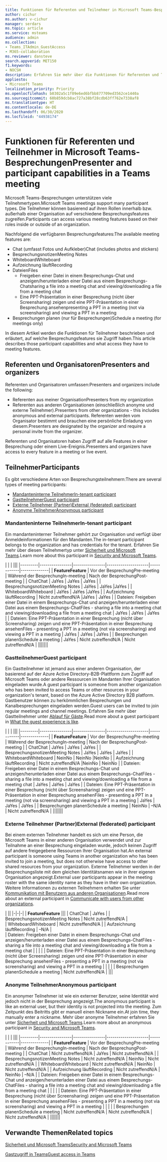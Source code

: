 ```yaml
---
title: Funktionen für Referenten und Teilnehmer in Microsoft Teams-Besprechungen
author: cichur
ms.author: v-cichur
manager: serdars
ms.topic: article
ms.service: msteams
audience: admin
ms.collection:
- Teams_ITAdmin_GuestAccess
- M365-collaboration
ms.reviewer: dansteve
search.appverid: MET150
f1.keywords:
- NOCSH
description: Erfahren Sie mehr über die Funktionen für Referenten und Teilnehmer in Microsoft Teams-Besprechungen.
appliesto:
- Microsoft Teams
localization_priority: Priority
ms.openlocfilehash: b0302a5c1f09e6ed6bfbb877709ed3562ce1440a
ms.sourcegitcommit: 60b859dcb8ac727a38bf28cdb63ff762e7338af8
ms.translationtype: HT
ms.contentlocale: de-DE
ms.lasthandoff: 06/30/2020
ms.locfileid: "44938174"
---
```

<a name="presenter-and-participant-capabilities-in-a-teams-meeting"></a><span data-ttu-id="0a14f-103">Funktionen für Referenten und Teilnehmer in Microsoft Teams-Besprechungen</span><span class="sxs-lookup"><span data-stu-id="0a14f-103">Presenter and participant capabilities in a Teams meeting</span></span>
======================================================

<span data-ttu-id="0a14f-104">Microsoft Teams-Besprechungen unterstützen viele Teilnehmertypen.</span><span class="sxs-lookup"><span data-stu-id="0a14f-104">Microsoft Teams meetings support many participant types.</span></span> <span data-ttu-id="0a14f-105">Die Teilnehmer können basierend auf ihren Rollen innerhalb bzw. außerhalb einer Organisation auf verschiedene Besprechungsfeatures zugreifen.</span><span class="sxs-lookup"><span data-stu-id="0a14f-105">Participants can access various meeting features based on their roles inside or outside of an organization.</span></span>

<span data-ttu-id="0a14f-106">Nachfolgend die verfügbaren Besprechungsfeatures:</span><span class="sxs-lookup"><span data-stu-id="0a14f-106">The available meeting features are:</span></span>

- <span data-ttu-id="0a14f-107">Chat (umfasst Fotos und Aufkleber)</span><span class="sxs-lookup"><span data-stu-id="0a14f-107">Chat (includes photos and stickers)</span></span>
- <span data-ttu-id="0a14f-108">Besprechungsnotizen</span><span class="sxs-lookup"><span data-stu-id="0a14f-108">Meeting Notes</span></span>
- <span data-ttu-id="0a14f-109">Whiteboard</span><span class="sxs-lookup"><span data-stu-id="0a14f-109">Whiteboard</span></span>
- <span data-ttu-id="0a14f-110">Aufzeichnung läuft</span><span class="sxs-lookup"><span data-stu-id="0a14f-110">Recording</span></span>
- <span data-ttu-id="0a14f-111">Dateien</span><span class="sxs-lookup"><span data-stu-id="0a14f-111">Files</span></span>
    - <span data-ttu-id="0a14f-112">Freigeben einer Datei in einem Besprechungs-Chat und anzeigen/herunterladen einer Datei aus einem Besprechungs-Chat</span><span class="sxs-lookup"><span data-stu-id="0a14f-112">sharing a file into a meeting chat and viewing/downloading a file from a meeting chat</span></span>
    - <span data-ttu-id="0a14f-113">Eine PPT-Präsentation in einer Besprechung (nicht über Screensharing) zeigen und eine PPT-Präsentation in einer Besprechung ansehen</span><span class="sxs-lookup"><span data-stu-id="0a14f-113">presenting a PPT in a meeting (not via screensharing) and viewing a PPT in a meeting</span></span>
- <span data-ttu-id="0a14f-114">Besprechungen planen (nur für Besprechungen)</span><span class="sxs-lookup"><span data-stu-id="0a14f-114">Schedule a meeting (for meetings only)</span></span>

<span data-ttu-id="0a14f-115">In diesem Artikel werden die Funktionen für Teilnehmer beschrieben und erläutert, auf welche Besprechungsfeatures sie Zugriff haben.</span><span class="sxs-lookup"><span data-stu-id="0a14f-115">This article describes those participant capabilities and what access they have to meeting features.</span></span>

## <a name="presenters-and-organizers"></a><span data-ttu-id="0a14f-116">Referenten und Organisatoren</span><span class="sxs-lookup"><span data-stu-id="0a14f-116">Presenters and organizers</span></span>

<span data-ttu-id="0a14f-117">Referenten und Organisatoren umfassen:</span><span class="sxs-lookup"><span data-stu-id="0a14f-117">Presenters and organizers include the following:</span></span>

- <span data-ttu-id="0a14f-118">Referenten aus meiner Organisation</span><span class="sxs-lookup"><span data-stu-id="0a14f-118">Presenters from my organization</span></span>
- <span data-ttu-id="0a14f-119">Referenten aus anderen Organisationen (einschließlich anonyme und externe Teilnehmer).</span><span class="sxs-lookup"><span data-stu-id="0a14f-119">Presenters from other organizations - this includes anonymous and external participants.</span></span> <span data-ttu-id="0a14f-120">Referenten werden vom Organisator bestimmt und brauchen eine persönliche Einladung von diesem.</span><span class="sxs-lookup"><span data-stu-id="0a14f-120">Presenters are designated by the organizer and require a personal invite from the organizer.</span></span>

<span data-ttu-id="0a14f-121">Referenten und Organisatoren haben Zugriff auf alle Features in einer Besprechung oder einem Live-Ereignis.</span><span class="sxs-lookup"><span data-stu-id="0a14f-121">Presenters and organizers have access to every feature in a meeting or live event.</span></span>

## <a name="participants"></a><span data-ttu-id="0a14f-122">Teilnehmer</span><span class="sxs-lookup"><span data-stu-id="0a14f-122">Participants</span></span>

<span data-ttu-id="0a14f-123">Es gibt verschiedene Arten von Besprechungsteilnehmern:</span><span class="sxs-lookup"><span data-stu-id="0a14f-123">There are several types of meeting participants:</span></span>

- [<span data-ttu-id="0a14f-124">Mandanteninterne Teilnehmer</span><span class="sxs-lookup"><span data-stu-id="0a14f-124">In-tenant participant</span></span>](#in-tenant-participant)
- [<span data-ttu-id="0a14f-125">Gastteilnehmer</span><span class="sxs-lookup"><span data-stu-id="0a14f-125">Guest participant</span></span>](#guest-participant)
- [<span data-ttu-id="0a14f-126">Externe Teilnehmer (Partner)</span><span class="sxs-lookup"><span data-stu-id="0a14f-126">External (federated) participant</span></span>](#external-federated-participant)
- [<span data-ttu-id="0a14f-127">Anonyme Teilnehmer</span><span class="sxs-lookup"><span data-stu-id="0a14f-127">Anonymous participant</span></span>](#anonymous-participant)

### <a name="in-tenant-participant"></a><span data-ttu-id="0a14f-128">Mandanteninterne Teilnehmer</span><span class="sxs-lookup"><span data-stu-id="0a14f-128">In-tenant participant</span></span>

<span data-ttu-id="0a14f-129">Ein mandanteninterner Teilnehmer gehört zur Organisation und verfügt über Anmeldeinformationen für den Mandanten.</span><span class="sxs-lookup"><span data-stu-id="0a14f-129">The in-tenant participant belongs to the organization and has credentials for the tenant.</span></span> <span data-ttu-id="0a14f-130">Erfahren Sie mehr über diesen Teilnehmertyp unter [Sicherheit und Microsoft Teams](teams-security-guide.md#participant-types).</span><span class="sxs-lookup"><span data-stu-id="0a14f-130">Learn more about this participant in [Security and Microsoft Teams](teams-security-guide.md#participant-types).</span></span>

|  |  | |||
|---------|----------------|----------------|---------------------|------------|--------------|
| <span data-ttu-id="0a14f-131">**Feature**</span><span class="sxs-lookup"><span data-stu-id="0a14f-131">**Feature**</span></span>        | <span data-ttu-id="0a14f-132">Vor der Besprechung</span><span class="sxs-lookup"><span data-stu-id="0a14f-132">Pre-meeting</span></span> | <span data-ttu-id="0a14f-133">Während der Besprechung</span><span class="sxs-lookup"><span data-stu-id="0a14f-133">In-meeting</span></span> | <span data-ttu-id="0a14f-134">Nach der Besprechung</span><span class="sxs-lookup"><span data-stu-id="0a14f-134">Post-meeting</span></span> |
| <span data-ttu-id="0a14f-135">Chat</span><span class="sxs-lookup"><span data-stu-id="0a14f-135">Chat</span></span> | <span data-ttu-id="0a14f-136">Ja</span><span class="sxs-lookup"><span data-stu-id="0a14f-136">Yes</span></span> | <span data-ttu-id="0a14f-137">Ja</span><span class="sxs-lookup"><span data-stu-id="0a14f-137">Yes</span></span> | <span data-ttu-id="0a14f-138">Ja</span><span class="sxs-lookup"><span data-stu-id="0a14f-138">Yes</span></span> |
| <span data-ttu-id="0a14f-139">Besprechungsnotizen</span><span class="sxs-lookup"><span data-stu-id="0a14f-139">Meeting Notes</span></span> | <span data-ttu-id="0a14f-140">Ja</span><span class="sxs-lookup"><span data-stu-id="0a14f-140">Yes</span></span> | <span data-ttu-id="0a14f-141">Ja</span><span class="sxs-lookup"><span data-stu-id="0a14f-141">Yes</span></span> |<span data-ttu-id="0a14f-142">Ja</span><span class="sxs-lookup"><span data-stu-id="0a14f-142">Yes</span></span> |
| <span data-ttu-id="0a14f-143">Whiteboard</span><span class="sxs-lookup"><span data-stu-id="0a14f-143">Whiteboard</span></span> | <span data-ttu-id="0a14f-144">Ja</span><span class="sxs-lookup"><span data-stu-id="0a14f-144">Yes</span></span> | <span data-ttu-id="0a14f-145">Ja</span><span class="sxs-lookup"><span data-stu-id="0a14f-145">Yes</span></span> |<span data-ttu-id="0a14f-146">Ja</span><span class="sxs-lookup"><span data-stu-id="0a14f-146">Yes</span></span> |
| <span data-ttu-id="0a14f-147">Aufzeichnung läuft</span><span class="sxs-lookup"><span data-stu-id="0a14f-147">Recording</span></span> | <span data-ttu-id="0a14f-148">Nicht zutreffend</span><span class="sxs-lookup"><span data-stu-id="0a14f-148">N/A</span></span> |<span data-ttu-id="0a14f-149">Ja</span><span class="sxs-lookup"><span data-stu-id="0a14f-149">Yes</span></span> | <span data-ttu-id="0a14f-150">Ja</span><span class="sxs-lookup"><span data-stu-id="0a14f-150">Yes</span></span> |
| <span data-ttu-id="0a14f-151">Dateien: Freigeben einer Datei in einem Besprechungs-Chat und anzeigen/herunterladen einer Datei aus einem Besprechungs-Chat</span><span class="sxs-lookup"><span data-stu-id="0a14f-151">Files - sharing a file into a meeting chat and viewing/downloading a file from a meeting chat</span></span> | <span data-ttu-id="0a14f-152">Ja</span><span class="sxs-lookup"><span data-stu-id="0a14f-152">Yes</span></span> | <span data-ttu-id="0a14f-153">Ja</span><span class="sxs-lookup"><span data-stu-id="0a14f-153">Yes</span></span> | <span data-ttu-id="0a14f-154">Ja</span><span class="sxs-lookup"><span data-stu-id="0a14f-154">Yes</span></span> |
| <span data-ttu-id="0a14f-155">Dateien: Eine PPT-Präsentation in einer Besprechung (nicht über Screensharing) zeigen und eine PPT-Präsentation in einer Besprechung ansehen</span><span class="sxs-lookup"><span data-stu-id="0a14f-155">Files - presenting a PPT in a meeting (not via screensharing) and viewing a PPT in a meeting</span></span> | <span data-ttu-id="0a14f-156">Ja</span><span class="sxs-lookup"><span data-stu-id="0a14f-156">Yes</span></span> | <span data-ttu-id="0a14f-157">Ja</span><span class="sxs-lookup"><span data-stu-id="0a14f-157">Yes</span></span> | <span data-ttu-id="0a14f-158">Ja</span><span class="sxs-lookup"><span data-stu-id="0a14f-158">Yes</span></span> |
| <span data-ttu-id="0a14f-159">Besprechungen planen</span><span class="sxs-lookup"><span data-stu-id="0a14f-159">Schedule a meeting</span></span> | <span data-ttu-id="0a14f-160">Ja</span><span class="sxs-lookup"><span data-stu-id="0a14f-160">Yes</span></span> | <span data-ttu-id="0a14f-161">Nicht zutreffend</span><span class="sxs-lookup"><span data-stu-id="0a14f-161">N/A</span></span> | <span data-ttu-id="0a14f-162">Nicht zutreffend</span><span class="sxs-lookup"><span data-stu-id="0a14f-162">N/A</span></span> |
|||||||

### <a name="guest-participant"></a><span data-ttu-id="0a14f-163">Gastteilnehmer</span><span class="sxs-lookup"><span data-stu-id="0a14f-163">Guest participant</span></span>

<span data-ttu-id="0a14f-164">Ein Gastteilnehmer ist jemand aus einer anderen Organisation, der basierend auf der Azure Active Directory-B2B-Plattform zum Zugriff auf Microsoft Teams oder andere Ressourcen im Mandanten Ihrer Organisation eingeladen wurde.</span><span class="sxs-lookup"><span data-stu-id="0a14f-164">A guest participant is someone from another organization who has been invited to access Teams or other resources in your organization's tenant, based on the Azure Active Directory B2B platform.</span></span> <span data-ttu-id="0a14f-165">Gastbenutzer können zu herkömmlichen Besprechungen und Kanalbesprechungen eingeladen werden.</span><span class="sxs-lookup"><span data-stu-id="0a14f-165">Guest users can be invited to join regular meetings and channel meetings.</span></span> <span data-ttu-id="0a14f-166">Erfahren Sie mehr über Gastteilnehmer unter [Ablauf für Gäste](guest-experience.md#comparison-of-team-member-and-guest-capabilities).</span><span class="sxs-lookup"><span data-stu-id="0a14f-166">Read more about a guest participant in [What the guest experience is like](guest-experience.md#comparison-of-team-member-and-guest-capabilities).</span></span>

|  |  | |||
|---------|----------------|----------------|---------------------|------------|--------------|
| <span data-ttu-id="0a14f-167">**Feature**</span><span class="sxs-lookup"><span data-stu-id="0a14f-167">**Feature**</span></span>        | <span data-ttu-id="0a14f-168">Vor der Besprechung</span><span class="sxs-lookup"><span data-stu-id="0a14f-168">Pre-meeting</span></span> | <span data-ttu-id="0a14f-169">Während der Besprechung</span><span class="sxs-lookup"><span data-stu-id="0a14f-169">In-meeting</span></span> | <span data-ttu-id="0a14f-170">Nach der Besprechung</span><span class="sxs-lookup"><span data-stu-id="0a14f-170">Post-meeting</span></span> |
| <span data-ttu-id="0a14f-171">Chat</span><span class="sxs-lookup"><span data-stu-id="0a14f-171">Chat</span></span> | <span data-ttu-id="0a14f-172">Ja</span><span class="sxs-lookup"><span data-stu-id="0a14f-172">Yes</span></span> | <span data-ttu-id="0a14f-173">Ja</span><span class="sxs-lookup"><span data-stu-id="0a14f-173">Yes</span></span> | <span data-ttu-id="0a14f-174">Ja</span><span class="sxs-lookup"><span data-stu-id="0a14f-174">Yes</span></span> |
| <span data-ttu-id="0a14f-175">Besprechungsnotizen</span><span class="sxs-lookup"><span data-stu-id="0a14f-175">Meeting Notes</span></span> | <span data-ttu-id="0a14f-176">Ja</span><span class="sxs-lookup"><span data-stu-id="0a14f-176">Yes</span></span> | <span data-ttu-id="0a14f-177">Ja</span><span class="sxs-lookup"><span data-stu-id="0a14f-177">Yes</span></span> | <span data-ttu-id="0a14f-178">Ja</span><span class="sxs-lookup"><span data-stu-id="0a14f-178">Yes</span></span> |
| <span data-ttu-id="0a14f-179">Whiteboard</span><span class="sxs-lookup"><span data-stu-id="0a14f-179">Whiteboard</span></span> | <span data-ttu-id="0a14f-180">Nein</span><span class="sxs-lookup"><span data-stu-id="0a14f-180">No</span></span> | <span data-ttu-id="0a14f-181">Nein</span><span class="sxs-lookup"><span data-stu-id="0a14f-181">No</span></span> |<span data-ttu-id="0a14f-182">Nein</span><span class="sxs-lookup"><span data-stu-id="0a14f-182">No</span></span> |
| <span data-ttu-id="0a14f-183">Aufzeichnung läuft</span><span class="sxs-lookup"><span data-stu-id="0a14f-183">Recording</span></span> | <span data-ttu-id="0a14f-184">Nicht zutreffend</span><span class="sxs-lookup"><span data-stu-id="0a14f-184">N/A</span></span> |<span data-ttu-id="0a14f-185">Nein</span><span class="sxs-lookup"><span data-stu-id="0a14f-185">No</span></span> | <span data-ttu-id="0a14f-186">Nein</span><span class="sxs-lookup"><span data-stu-id="0a14f-186">No</span></span> |
| <span data-ttu-id="0a14f-187">Dateien: Freigeben einer Datei in einem Besprechungs-Chat und anzeigen/herunterladen einer Datei aus einem Besprechungs-Chat</span><span class="sxs-lookup"><span data-stu-id="0a14f-187">Files - sharing a file into a meeting chat and viewing/downloading a file from a meeting chat</span></span> | <span data-ttu-id="0a14f-188">Ja</span><span class="sxs-lookup"><span data-stu-id="0a14f-188">Yes</span></span> | <span data-ttu-id="0a14f-189">Ja</span><span class="sxs-lookup"><span data-stu-id="0a14f-189">Yes</span></span> | <span data-ttu-id="0a14f-190">Ja</span><span class="sxs-lookup"><span data-stu-id="0a14f-190">Yes</span></span> |
| <span data-ttu-id="0a14f-191">Dateien: Eine PPT-Präsentation in einer Besprechung (nicht über Screensharing) zeigen und eine PPT-Präsentation in einer Besprechung ansehen</span><span class="sxs-lookup"><span data-stu-id="0a14f-191">Files - presenting a PPT in a meeting (not via screensharing) and viewing a PPT in a meeting</span></span> | <span data-ttu-id="0a14f-192">Ja</span><span class="sxs-lookup"><span data-stu-id="0a14f-192">Yes</span></span> | <span data-ttu-id="0a14f-193">Ja</span><span class="sxs-lookup"><span data-stu-id="0a14f-193">Yes</span></span> | <span data-ttu-id="0a14f-194">Ja</span><span class="sxs-lookup"><span data-stu-id="0a14f-194">Yes</span></span> |
| <span data-ttu-id="0a14f-195">Besprechungen planen</span><span class="sxs-lookup"><span data-stu-id="0a14f-195">Schedule a meeting</span></span> | <span data-ttu-id="0a14f-196">Nein</span><span class="sxs-lookup"><span data-stu-id="0a14f-196">No</span></span> | <span data-ttu-id="0a14f-197">–</span><span class="sxs-lookup"><span data-stu-id="0a14f-197">N/A</span></span> | <span data-ttu-id="0a14f-198">Nicht zutreffend</span><span class="sxs-lookup"><span data-stu-id="0a14f-198">N/A</span></span> |
|||||||

### <a name="external-federated-participant"></a><span data-ttu-id="0a14f-199">Externe Teilnehmer (Partner)</span><span class="sxs-lookup"><span data-stu-id="0a14f-199">External (federated) participant</span></span>

<span data-ttu-id="0a14f-200">Bei einem externen Teilnehmer handelt es sich um eine Person, die Microsoft Teams in einer anderen Organisation verwendet und zur Teilnahme an einer Besprechung eingeladen wurde, jedoch keinen Zugriff auf andere freigegebene Ressourcen Ihrer Organisation hat.</span><span class="sxs-lookup"><span data-stu-id="0a14f-200">An external participant is someone using Teams in another organization who has been invited to join a meeting, but does not otherwise have access to other shared resources from your organization.</span></span> <span data-ttu-id="0a14f-201">Externe Teilnehmer werden in der Besprechungsliste mit dem gleichen Identitätsnamen wie in ihrer eigenen Organisation angezeigt.</span><span class="sxs-lookup"><span data-stu-id="0a14f-201">External user participants appear in the meeting roster with the same identity name as they have in their own organization.</span></span> <span data-ttu-id="0a14f-202">Weitere Informationen zu externen Teilnehmern erhalten Sie unter [Kommunikation mit Benutzern aus anderen Organisationen](communicate-with-users-from-other-organizations.md#external-access).</span><span class="sxs-lookup"><span data-stu-id="0a14f-202">Read more about an external participant in [Communicate with users from other organizations](communicate-with-users-from-other-organizations.md#external-access).</span></span>

|  ||
|-|-|-|
| <span data-ttu-id="0a14f-203">**Feature**</span><span class="sxs-lookup"><span data-stu-id="0a14f-203">**Feature**</span></span> |||
| <span data-ttu-id="0a14f-204">Chat</span><span class="sxs-lookup"><span data-stu-id="0a14f-204">Chat</span></span> | <span data-ttu-id="0a14f-205">Ja</span><span class="sxs-lookup"><span data-stu-id="0a14f-205">Yes</span></span> |
| <span data-ttu-id="0a14f-206">Besprechungsnotizen</span><span class="sxs-lookup"><span data-stu-id="0a14f-206">Meeting Notes</span></span> | <span data-ttu-id="0a14f-207">Nicht zutreffend</span><span class="sxs-lookup"><span data-stu-id="0a14f-207">N/A</span></span> |  
| <span data-ttu-id="0a14f-208">Whiteboard</span><span class="sxs-lookup"><span data-stu-id="0a14f-208">Whiteboard</span></span> | <span data-ttu-id="0a14f-209">Nicht zutreffend</span><span class="sxs-lookup"><span data-stu-id="0a14f-209">N/A</span></span> |
| <span data-ttu-id="0a14f-210">Aufzeichnung läuft</span><span class="sxs-lookup"><span data-stu-id="0a14f-210">Recording</span></span> | <span data-ttu-id="0a14f-211">–</span><span class="sxs-lookup"><span data-stu-id="0a14f-211">N/A</span></span> |  
| <span data-ttu-id="0a14f-212">Dateien: Freigeben einer Datei in einem Besprechungs-Chat und anzeigen/herunterladen einer Datei aus einem Besprechungs-Chat</span><span class="sxs-lookup"><span data-stu-id="0a14f-212">Files - sharing a file into a meeting chat and viewing/downloading a file from a meeting chat</span></span> |  |  |  |
| <span data-ttu-id="0a14f-213">Dateien: Eine PPT-Präsentation in einer Besprechung (nicht über Screensharing) zeigen und eine PPT-Präsentation in einer Besprechung ansehen</span><span class="sxs-lookup"><span data-stu-id="0a14f-213">Files - presenting a PPT in a meeting (not via screensharing) and viewing a PPT in a meeting</span></span> |  |  |  |
| <span data-ttu-id="0a14f-214">Besprechungen planen</span><span class="sxs-lookup"><span data-stu-id="0a14f-214">Schedule a meeting</span></span> | <span data-ttu-id="0a14f-215">Nicht zutreffend</span><span class="sxs-lookup"><span data-stu-id="0a14f-215">N/A</span></span> |
|||

### <a name="anonymous-participant"></a><span data-ttu-id="0a14f-216">Anonyme Teilnehmer</span><span class="sxs-lookup"><span data-stu-id="0a14f-216">Anonymous participant</span></span>

<span data-ttu-id="0a14f-217">Ein anonymer Teilnehmer ist wie ein externer Benutzer, seine Identität wird jedoch nicht in der Besprechung angezeigt.</span><span class="sxs-lookup"><span data-stu-id="0a14f-217">The anonymous participant is like an external user, but their identity is not projected into the meeting.</span></span> <span data-ttu-id="0a14f-218">Zum Zeitpunkt des Beitritts gibt er manuell einen Nickname ein.</span><span class="sxs-lookup"><span data-stu-id="0a14f-218">At join time, they manually enter a nickname.</span></span> <span data-ttu-id="0a14f-219">Mehr über anonyme Teilnehmer erfahren Sie unter [Sicherheit und Microsoft Teams](teams-security-guide.md#participant-types).</span><span class="sxs-lookup"><span data-stu-id="0a14f-219">Learn more about an anonymous participant in [Security and Microsoft Teams](teams-security-guide.md#participant-types).</span></span>

|   | | |||
|---------|----------------|----------------|---------------------|------------|--------------|
| <span data-ttu-id="0a14f-220">**Feature**</span><span class="sxs-lookup"><span data-stu-id="0a14f-220">**Feature**</span></span>        | <span data-ttu-id="0a14f-221">Vor der Besprechung</span><span class="sxs-lookup"><span data-stu-id="0a14f-221">Pre-meeting</span></span> | <span data-ttu-id="0a14f-222">Während der Besprechung</span><span class="sxs-lookup"><span data-stu-id="0a14f-222">In-meeting</span></span> | <span data-ttu-id="0a14f-223">Nach der Besprechung</span><span class="sxs-lookup"><span data-stu-id="0a14f-223">Post-meeting</span></span> |
| <span data-ttu-id="0a14f-224">Chat</span><span class="sxs-lookup"><span data-stu-id="0a14f-224">Chat</span></span> | <span data-ttu-id="0a14f-225">Nicht zutreffend</span><span class="sxs-lookup"><span data-stu-id="0a14f-225">N/A</span></span> | <span data-ttu-id="0a14f-226">Ja</span><span class="sxs-lookup"><span data-stu-id="0a14f-226">Yes</span></span> | <span data-ttu-id="0a14f-227">Nicht zutreffend</span><span class="sxs-lookup"><span data-stu-id="0a14f-227">N/A</span></span> |
| <span data-ttu-id="0a14f-228">Besprechungsnotizen</span><span class="sxs-lookup"><span data-stu-id="0a14f-228">Meeting Notes</span></span> | <span data-ttu-id="0a14f-229">Nicht zutreffend</span><span class="sxs-lookup"><span data-stu-id="0a14f-229">N/A</span></span> | <span data-ttu-id="0a14f-230">Nein</span><span class="sxs-lookup"><span data-stu-id="0a14f-230">No</span></span> | <span data-ttu-id="0a14f-231">Nicht zutreffend</span><span class="sxs-lookup"><span data-stu-id="0a14f-231">N/A</span></span> |
| <span data-ttu-id="0a14f-232">Whiteboard</span><span class="sxs-lookup"><span data-stu-id="0a14f-232">Whiteboard</span></span> | <span data-ttu-id="0a14f-233">Nicht zutreffend</span><span class="sxs-lookup"><span data-stu-id="0a14f-233">N/A</span></span> | <span data-ttu-id="0a14f-234">Nein</span><span class="sxs-lookup"><span data-stu-id="0a14f-234">No</span></span> | <span data-ttu-id="0a14f-235">Nicht zutreffend</span><span class="sxs-lookup"><span data-stu-id="0a14f-235">N/A</span></span> |
| <span data-ttu-id="0a14f-236">Aufzeichnung läuft</span><span class="sxs-lookup"><span data-stu-id="0a14f-236">Recording</span></span> | <span data-ttu-id="0a14f-237">Nicht zutreffend</span><span class="sxs-lookup"><span data-stu-id="0a14f-237">N/A</span></span> | <span data-ttu-id="0a14f-238">Nein</span><span class="sxs-lookup"><span data-stu-id="0a14f-238">No</span></span> | <span data-ttu-id="0a14f-239">–</span><span class="sxs-lookup"><span data-stu-id="0a14f-239">N/A</span></span> |
| <span data-ttu-id="0a14f-240">Dateien: Freigeben einer Datei in einem Besprechungs-Chat und anzeigen/herunterladen einer Datei aus einem Besprechungs-Chat</span><span class="sxs-lookup"><span data-stu-id="0a14f-240">Files - sharing a file into a meeting chat and viewing/downloading a file from a meeting chat</span></span> |  |  |  |
| <span data-ttu-id="0a14f-241">Dateien: Eine PPT-Präsentation in einer Besprechung (nicht über Screensharing) zeigen und eine PPT-Präsentation in einer Besprechung ansehen</span><span class="sxs-lookup"><span data-stu-id="0a14f-241">Files - presenting a PPT in a meeting (not via screensharing) and viewing a PPT in a meeting</span></span> |  |  |  |
| <span data-ttu-id="0a14f-242">Besprechungen planen</span><span class="sxs-lookup"><span data-stu-id="0a14f-242">Schedule a meeting</span></span> | <span data-ttu-id="0a14f-243">Nicht zutreffend</span><span class="sxs-lookup"><span data-stu-id="0a14f-243">N/A</span></span> | <span data-ttu-id="0a14f-244">Nicht zutreffend</span><span class="sxs-lookup"><span data-stu-id="0a14f-244">N/A</span></span> | <span data-ttu-id="0a14f-245">Nicht zutreffend</span><span class="sxs-lookup"><span data-stu-id="0a14f-245">N/A</span></span> |
|||||||

## <a name="related-topics"></a><span data-ttu-id="0a14f-246">Verwandte Themen</span><span class="sxs-lookup"><span data-stu-id="0a14f-246">Related topics</span></span>

[<span data-ttu-id="0a14f-247">Sicherheit und Microsoft Teams</span><span class="sxs-lookup"><span data-stu-id="0a14f-247">Security and Microsoft Teams</span></span>](teams-security-guide.md)

[<span data-ttu-id="0a14f-248">Gastzugriff in Teams</span><span class="sxs-lookup"><span data-stu-id="0a14f-248">Guest access in Teams</span></span>](guest-access.md)

